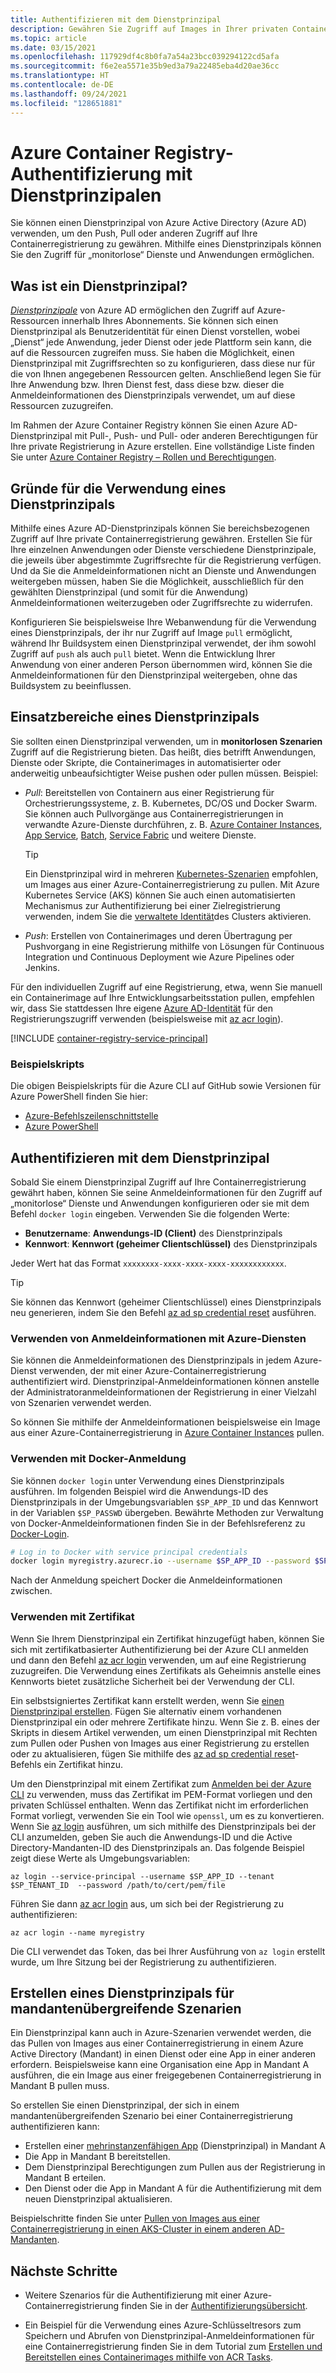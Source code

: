 ```yaml
---
title: Authentifizieren mit dem Dienstprinzipal
description: Gewähren Sie Zugriff auf Images in Ihrer privaten Containerregistrierung, indem Sie einen Azure Active Directory-Dienstprinzipal verwenden.
ms.topic: article
ms.date: 03/15/2021
ms.openlocfilehash: 117929df4c8b0fa7a54a23bcc039294122cd5afa
ms.sourcegitcommit: f6e2ea5571e35b9ed3a79a22485eba4d20ae36cc
ms.translationtype: HT
ms.contentlocale: de-DE
ms.lasthandoff: 09/24/2021
ms.locfileid: "128651881"
---
```

# <a name="azure-container-registry-authentication-with-service-principals"></a>Azure Container Registry-Authentifizierung mit Dienstprinzipalen

Sie können einen Dienstprinzipal von Azure Active Directory (Azure AD) verwenden, um den Push, Pull oder anderen Zugriff auf Ihre Containerregistrierung zu gewähren. Mithilfe eines Dienstprinzipals können Sie den Zugriff für „monitorlose“ Dienste und Anwendungen ermöglichen.

## <a name="what-is-a-service-principal"></a>Was ist ein Dienstprinzipal?

[*Dienstprinzipale*](../active-directory/develop/app-objects-and-service-principals.md) von Azure AD ermöglichen den Zugriff auf Azure-Ressourcen innerhalb Ihres Abonnements. Sie können sich einen Dienstprinzipal als Benutzeridentität für einen Dienst vorstellen, wobei „Dienst“ jede Anwendung, jeder Dienst oder jede Plattform sein kann, die auf die Ressourcen zugreifen muss. Sie haben die Möglichkeit, einen Dienstprinzipal mit Zugriffsrechten so zu konfigurieren, dass diese nur für die von Ihnen angegebenen Ressourcen gelten. Anschließend legen Sie für Ihre Anwendung bzw. Ihren Dienst fest, dass diese bzw. dieser die Anmeldeinformationen des Dienstprinzipals verwendet, um auf diese Ressourcen zuzugreifen.

Im Rahmen der Azure Container Registry können Sie einen Azure AD-Dienstprinzipal mit Pull-, Push- und Pull- oder anderen Berechtigungen für Ihre private Registrierung in Azure erstellen. Eine vollständige Liste finden Sie unter [Azure Container Registry – Rollen und Berechtigungen](container-registry-roles.md).

## <a name="why-use-a-service-principal"></a>Gründe für die Verwendung eines Dienstprinzipals

Mithilfe eines Azure AD-Dienstprinzipals können Sie bereichsbezogenen Zugriff auf Ihre private Containerregistrierung gewähren. Erstellen Sie für Ihre einzelnen Anwendungen oder Dienste verschiedene Dienstprinzipale, die jeweils über abgestimmte Zugriffsrechte für die Registrierung verfügen. Und da Sie die Anmeldeinformationen nicht an Dienste und Anwendungen weitergeben müssen, haben Sie die Möglichkeit, ausschließlich für den gewählten Dienstprinzipal (und somit für die Anwendung) Anmeldeinformationen weiterzugeben oder Zugriffsrechte zu widerrufen.

Konfigurieren Sie beispielsweise Ihre Webanwendung für die Verwendung eines Dienstprinzipals, der ihr nur Zugriff auf Image `pull` ermöglicht, während Ihr Buildsystem einen Dienstprinzipal verwendet, der ihm sowohl Zugriff auf `push` als auch `pull` bietet. Wenn die Entwicklung Ihrer Anwendung von einer anderen Person übernommen wird, können Sie die Anmeldeinformationen für den Dienstprinzipal weitergeben, ohne das Buildsystem zu beeinflussen.

## <a name="when-to-use-a-service-principal"></a>Einsatzbereiche eines Dienstprinzipals

Sie sollten einen Dienstprinzipal verwenden, um in **monitorlosen Szenarien** Zugriff auf die Registrierung bieten. Das heißt, dies betrifft Anwendungen, Dienste oder Skripte, die Containerimages in automatisierter oder anderweitig unbeaufsichtigter Weise pushen oder pullen müssen. Beispiel:

  * *Pull*: Bereitstellen von Containern aus einer Registrierung für Orchestrierungssysteme, z. B. Kubernetes, DC/OS und Docker Swarm. Sie können auch Pullvorgänge aus Containerregistrierungen in verwandte Azure-Dienste durchführen, z. B. [Azure Container Instances](container-registry-auth-aci.md), [App Service](../app-service/index.yml), [Batch](../batch/index.yml), [Service Fabric](../service-fabric/index.yml) und weitere Dienste.

    > [!TIP]
    > Ein Dienstprinzipal wird in mehreren [Kubernetes-Szenarien](authenticate-kubernetes-options.md) empfohlen, um Images aus einer Azure-Containerregistrierung zu pullen. Mit Azure Kubernetes Service (AKS) können Sie auch einen automatisierten Mechanismus zur Authentifizierung bei einer Zielregistrierung verwenden, indem Sie die [verwaltete Identität](../aks/cluster-container-registry-integration.md)des Clusters aktivieren. 
  * *Push*: Erstellen von Containerimages und deren Übertragung per Pushvorgang in eine Registrierung mithilfe von Lösungen für Continuous Integration und Continuous Deployment wie Azure Pipelines oder Jenkins.

Für den individuellen Zugriff auf eine Registrierung, etwa, wenn Sie manuell ein Containerimage auf Ihre Entwicklungsarbeitsstation pullen, empfehlen wir, dass Sie stattdessen Ihre eigene [Azure AD-Identität](container-registry-authentication.md#individual-login-with-azure-ad) für den Registrierungszugriff verwenden (beispielsweise mit [az acr login][az-acr-login]).

[!INCLUDE [container-registry-service-principal](../../includes/container-registry-service-principal.md)]

### <a name="sample-scripts"></a>Beispielskripts

Die obigen Beispielskripts für die Azure CLI auf GitHub sowie Versionen für Azure PowerShell finden Sie hier:

* [Azure-Befehlszeilenschnittstelle][acr-scripts-cli]
* [Azure PowerShell][acr-scripts-psh]

## <a name="authenticate-with-the-service-principal"></a>Authentifizieren mit dem Dienstprinzipal

Sobald Sie einem Dienstprinzipal Zugriff auf Ihre Containerregistrierung gewährt haben, können Sie seine Anmeldeinformationen für den Zugriff auf „monitorlose“ Dienste und Anwendungen konfigurieren oder sie mit dem Befehl `docker login` eingeben. Verwenden Sie die folgenden Werte:

* **Benutzername**: **Anwendungs-ID (Client)** des Dienstprinzipals
* **Kennwort**: **Kennwort (geheimer Clientschlüssel)** des Dienstprinzipals

Jeder Wert hat das Format `xxxxxxxx-xxxx-xxxx-xxxx-xxxxxxxxxxxx`. 

> [!TIP]
> Sie können das Kennwort (geheimer Clientschlüssel) eines Dienstprinzipals neu generieren, indem Sie den Befehl [az ad sp credential reset](/cli/azure/ad/sp/credential#az_ad_sp_credential_reset) ausführen.
>

### <a name="use-credentials-with-azure-services"></a>Verwenden von Anmeldeinformationen mit Azure-Diensten

Sie können die Anmeldeinformationen des Dienstprinzipals in jedem Azure-Dienst verwenden, der mit einer Azure-Containerregistrierung authentifiziert wird.  Dienstprinzipal-Anmeldeinformationen können anstelle der Administratoranmeldeinformationen der Registrierung in einer Vielzahl von Szenarien verwendet werden.

So können Sie mithilfe der Anmeldeinformationen beispielsweise ein Image aus einer Azure-Containerregistrierung in [Azure Container Instances](container-registry-auth-aci.md) pullen.

### <a name="use-with-docker-login"></a>Verwenden mit Docker-Anmeldung

Sie können `docker login` unter Verwendung eines Dienstprinzipals ausführen. Im folgenden Beispiel wird die Anwendungs-ID des Dienstprinzipals in der Umgebungsvariablen `$SP_APP_ID` und das Kennwort in der Variablen `$SP_PASSWD` übergeben. Bewährte Methoden zur Verwaltung von Docker-Anmeldeinformationen finden Sie in der Befehlsreferenz zu [Docker-Login](https://docs.docker.com/engine/reference/commandline/login/).

```bash
# Log in to Docker with service principal credentials
docker login myregistry.azurecr.io --username $SP_APP_ID --password $SP_PASSWD
```

Nach der Anmeldung speichert Docker die Anmeldeinformationen zwischen.

### <a name="use-with-certificate"></a>Verwenden mit Zertifikat

Wenn Sie Ihrem Dienstprinzipal ein Zertifikat hinzugefügt haben, können Sie sich mit zertifikatbasierter Authentifizierung bei der Azure CLI anmelden und dann den Befehl [az acr login][az-acr-login] verwenden, um auf eine Registrierung zuzugreifen. Die Verwendung eines Zertifikats als Geheimnis anstelle eines Kennworts bietet zusätzliche Sicherheit bei der Verwendung der CLI. 

Ein selbstsigniertes Zertifikat kann erstellt werden, wenn Sie [einen Dienstprinzipal erstellen](/cli/azure/create-an-azure-service-principal-azure-cli). Fügen Sie alternativ einem vorhandenen Dienstprinzipal ein oder mehrere Zertifikate hinzu. Wenn Sie z. B. eines der Skripts in diesem Artikel verwenden, um einen Dienstprinzipal mit Rechten zum Pullen oder Pushen von Images aus einer Registrierung zu erstellen oder zu aktualisieren, fügen Sie mithilfe des [az ad sp credential reset][az-ad-sp-credential-reset]-Befehls ein Zertifikat hinzu.

Um den Dienstprinzipal mit einem Zertifikat zum [Anmelden bei der Azure CLI](/cli/azure/authenticate-azure-cli#sign-in-with-a-service-principal) zu verwenden, muss das Zertifikat im PEM-Format vorliegen und den privaten Schlüssel enthalten. Wenn das Zertifikat nicht im erforderlichen Format vorliegt, verwenden Sie ein Tool wie `openssl`, um es zu konvertieren. Wenn Sie [az login][az-login] ausführen, um sich mithilfe des Dienstprinzipals bei der CLI anzumelden, geben Sie auch die Anwendungs-ID und die Active Directory-Mandanten-ID des Dienstprinzipals an. Das folgende Beispiel zeigt diese Werte als Umgebungsvariablen:

```azurecli
az login --service-principal --username $SP_APP_ID --tenant $SP_TENANT_ID  --password /path/to/cert/pem/file
```

Führen Sie dann [az acr login][az-acr-login] aus, um sich bei der Registrierung zu authentifizieren:

```azurecli
az acr login --name myregistry
```

Die CLI verwendet das Token, das bei Ihrer Ausführung von `az login` erstellt wurde, um Ihre Sitzung bei der Registrierung zu authentifizieren.

## <a name="create-service-principal-for-cross-tenant-scenarios"></a>Erstellen eines Dienstprinzipals für mandantenübergreifende Szenarien

Ein Dienstprinzipal kann auch in Azure-Szenarien verwendet werden, die das Pullen von Images aus einer Containerregistrierung in einem Azure Active Directory (Mandant) in einen Dienst oder eine App in einer anderen erfordern. Beispielsweise kann eine Organisation eine App in Mandant A ausführen, die ein Image aus einer freigegebenen Containerregistrierung in Mandant B pullen muss.

So erstellen Sie einen Dienstprinzipal, der sich in einem mandantenübergreifenden Szenario bei einer Containerregistrierung authentifizieren kann:

*  Erstellen einer [mehrinstanzenfähigen App](../active-directory/develop/single-and-multi-tenant-apps.md) (Dienstprinzipal) in Mandant A 
* Die App in Mandant B bereitstellen.
* Dem Dienstprinzipal Berechtigungen zum Pullen aus der Registrierung in Mandant B erteilen.
* Den Dienst oder die App in Mandant A für die Authentifizierung mit dem neuen Dienstprinzipal aktualisieren.

Beispielschritte finden Sie unter [Pullen von Images aus einer Containerregistrierung in einen AKS-Cluster in einem anderen AD-Mandanten](authenticate-aks-cross-tenant.md).

## <a name="next-steps"></a>Nächste Schritte

* Weitere Szenarios für die Authentifizierung mit einer Azure-Containerregistrierung finden Sie in der [Authentifizierungsübersicht](container-registry-authentication.md).

* Ein Beispiel für die Verwendung eines Azure-Schlüsseltresors zum Speichern und Abrufen von Dienstprinzipal-Anmeldeinformationen für eine Containerregistrierung finden Sie in dem Tutorial zum [Erstellen und Bereitstellen eines Containerimages mithilfe von ACR Tasks](container-registry-tutorial-quick-task.md).

<!-- LINKS - External -->
[acr-scripts-cli]: https://github.com/Azure/azure-docs-cli-python-samples/tree/master/container-registry
[acr-scripts-psh]: https://github.com/Azure/azure-docs-powershell-samples/tree/master/container-registry

<!-- LINKS - Internal -->
[az-acr-login]: /cli/azure/acr#az_acr_login
[az-login]: /cli/azure/reference-index#az_login
[az-ad-sp-credential-reset]: /cli/azure/ad/sp/credential#az_ad_sp_credential_reset
